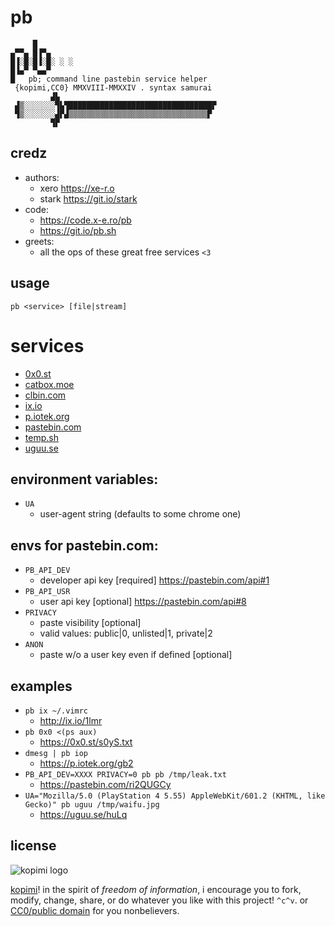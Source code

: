 # pb

```
     █
▄▀▀▄ █▐▀▄
█▐░█░█▐░█░ ░ ░
█▐▄▀ ▀▄▄▀
█   pb; command line pastebin service helper
 {kopimi,CC0} MMXVIII-MMXXIV . syntax samurai
         ▟▙
 ▟▒░░░░░░░▜▙▜████████████████████████████████▛
 ▜▒░░░░░░░▟▛▟▒▒▒▒▒▒▒▒▒▒▒▒▒▒▒▒▒▒▒▒▒▒▒▒▒▒▒▒▒▒▒▛
         ▜▛
```

## credz

- authors:
	- xero  <https://xe-r.o>
	- stark <https://git.io/stark>
- code:
	- https://code.x-e.ro/pb
	- https://git.io/pb.sh
- greets:
	- all the ops of these great free services `<3`

## usage

`pb <service> [file|stream]`

# services

- [0x0.st](https://0x0.st)
- [catbox.moe](https://catbox.moe)
- [clbin.com](https://clbin.com)
- [ix.io](http://ix.io)
- [p.iotek.org](https://p.iotek.org)
- [pastebin.com](https://pastebin.com)
- [temp.sh](https://temp.sh)
- [uguu.se](https://uguu.se)

## environment variables:

- `UA`
	- user-agent string (defaults to some chrome one)

## envs for pastebin.com:

- `PB_API_DEV`
	- developer api key [required] https://pastebin.com/api#1
- `PB_API_USR`
	- user api key [optional] https://pastebin.com/api#8
- `PRIVACY`
	- paste visibility [optional]
	- valid values: public|0, unlisted|1, private|2
- `ANON`
	- paste w/o a user key even if defined [optional]

## examples

- `pb ix ~/.vimrc`
	- http://ix.io/1lmr
- `pb 0x0 <(ps aux)`
	- https://0x0.st/s0yS.txt
- `dmesg | pb iop`
	- https://p.iotek.org/gb2
- `PB_API_DEV=XXXX PRIVACY=0 pb pb /tmp/leak.txt`
	- https://pastebin.com/ri2QUGCy
- `UA="Mozilla/5.0 (PlayStation 4 5.55) AppleWebKit/601.2 (KHTML, like Gecko)" pb uguu /tmp/waifu.jpg`
	- https://uguu.se/huLq

## license

![kopimi logo](https://gist.githubusercontent.com/xero/cbcd5c38b695004c848b73e5c1c0c779/raw/6b32899b0af238b17383d7a878a69a076139e72d/kopimi-sm.png)

[kopimi](https://kopimi.com)! in the spirit of _freedom of information_, i encourage you to fork, modify, change, share, or do whatever you like with this project! `^c^v`. or [CC0/public domain](https://creativecommons.org/publicdomain/zero/1.0/) for you nonbelievers.

